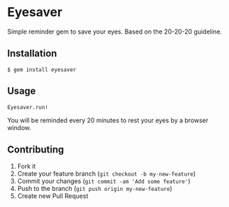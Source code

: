 # Eyesaver

Simple reminder gem to save your eyes. Based on the 20-20-20 guideline.

## Installation

`$ gem install eyesaver`

## Usage

`Eyesaver.run!`

You will be reminded every 20 minutes to rest your eyes by a browser window.

## Contributing

1. Fork it
2. Create your feature branch (`git checkout -b my-new-feature`)
3. Commit your changes (`git commit -am 'Add some feature'`)
4. Push to the branch (`git push origin my-new-feature`)
5. Create new Pull Request
